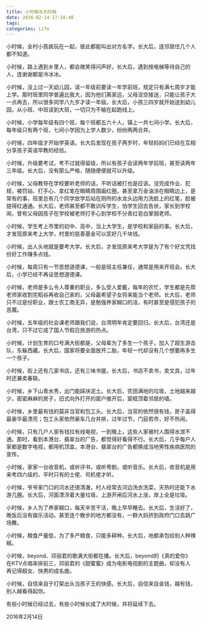```yaml
---
title: 小时候与大时候
date: 2016-02-14 17:34:48
tags:
categories: Life
---
```


小时候，全村小孩疯玩在一起，彼此都能叫出对方名字。长大后，连邻居住几个人都不知道。

<!--more-->

小时候，路上遇到乡里人，都会微笑得问声好。长大后，遇到按电梯等待自己的人，连谢谢都是冷冰冰。

小时候，没上过一天幼儿园，读一年级前要读一年学前班，规定只有满七周岁才能上学。那时班里同学普遍比我大，因为他们离家远，父母没空接送，只能让孩子大一点再去，所以很多同学八九岁才读一年级。长大后，小孩三四岁就开始送到幼儿园，从小班、中班读到大班，一切只为不输在起跑线上。

小时候，小学每年级有四个班，每个班都五六十人，镇上一共七间小学。长大后，每年级只有两个班，七间小学因为上学人数少，纷纷两两合并。

小时候，四年级才开始学英语。长大后发现在孩子两岁时，年轻妈妈们已经在互相分享孩子英语早教的经验。

​    小时候，升级要考试，考不过就得留级，所以有孩子会读两年学前班，甚至读两年三年级。长大后，没有那么严格，随随便便就可以升级。

小时候，父母教导在学校要听老师的话，不听话被打也是应该。没完成作业、犯规，被罚站、打手心、拿红笔在眼睛周围画红圈，甚至拿万金油涂在眼睛边上，是常有的事，班里总有几个同学放学后站在厕所的水龙头边用力洗脸上的红笔，脸被搓得红通通。长大后，老师甚至都不敢训斥学生，怕学生回去告状，家长到学校闹，曾有父母因孩子在学校被老师打手心到学校不分青红皂白掌掴老师。

小时候，学生考上市里的初中、高中，当上大学生，是学校和家庭的事。长大后，才发现原来考上大学，村里的慈善基金可以奖好几千块钱。

小时候，出人头地就是要考大学。长大后，才发现原来考大学是为了有个好文凭找份好工作赚多点钱。

小时候，每周只有一节思想道德课，一般是班主任兼任，通常是用来开班会。长大后，小学已经不再设思想道德课。

小时候，老师是多么令人尊重的职业，多么受人爱戴，每年的农忙，学生都是先帮老师家收割完稻谷再收自己家的，父母最希望子女将来能当个老师。长大后，老师只不过是份职业，跟士农工商无异，是勉强养家糊口的活，有时甚至是侵犯孩子的恶魔。

小时候，五年级的社会课老师跟我们说，台湾明年肯定要回归。长大后，台湾还是台湾，只不过它成了国人节假日旅游的热点。

小时候，计划生育的口号满大街都是，父母辈为了多生一个孩子，加入了超生游击队，东躲西藏。长大后，国家将要全面放开二胎，年轻一代却没有几个想要再多生一个孩子。

小时候，街上还有几家书店，还有三味书屋。长大后，书店不卖书，卖文具，过年时还兼卖春联。

小时候，乡下山青水秀，出门能踩块泥土。长大后，农田满地的垃圾，土地越来越少，密密麻麻的房子，旧式向外打开的窗户推开后，窗框顶着邻居的墙。

小时候，乡里最有钱的莫非当官和包工头。长大后，当官的依然很有钱，房子盖得最豪华最漂亮；包工头家依然豪车几台并排，过年过节，门庭若市，好不热闹。

小时候，只有几户人家有钱拉有线电视，一到晚上，这些人家被村人围得水泄不通。那时，看到本港台、翡翠台的广告，都觉得好看得不行。长大后，几乎每户人家都是数字电视，都用机顶盒，本港台、翡翠台的广告都换成当地男性疾病医院的宣传。

小时候，家家一台收音机，或听评书，或听粤剧，或听音乐。长大后，收音机是用来考四六级的，平时只有的士佬、司机佬才听。

小时候，爷爷家门口的河水还很清澈，村人经常去河边洗衣洗菜，天热时还能下水游几圈。长大后，河面漂浮着大量垃圾，上游开闸后河水上涨，岸上全是垃圾。

小时候，乡人为了养家糊口，每天辛苦干活，晚上早早睡去。长大后，生活好了，晚饭后没有娱乐活动，甚至连个散步的地方都没有，一群大妈挤到政府门口去跳广场舞。

小时候，粮食产量低，为了多产粮食，只能多耕种。长大后，地都承包给别人种辣椒。

小时候，beyond、邓丽君的歌满大街都在播。长大后，beyond的《真的爱你》在KTV点唱率排前三，邓丽君的《甜蜜蜜》成为电影电视剧的主题曲，却没有人再记得超女、快男的成名曲。

小时候，自信来自于打架出头当孩子王的快感。长大后，自信来自金钱，越有钱，别人越看得起你。

有些小时候已经过去，有些小时候长成了大时候，并将延续下去。

2016年2月14日